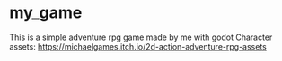 # my_game
This is a simple adventure rpg game made by me with godot
Character assets: https://michaelgames.itch.io/2d-action-adventure-rpg-assets